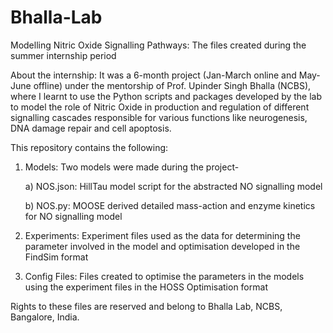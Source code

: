# Bhalla-Lab
Modelling Nitric Oxide Signalling Pathways: The files created during the summer internship period

About the internship: It was a 6-month project (Jan-March online and May-June offline) under the mentorship of Prof. Upinder Singh Bhalla (NCBS), where I learnt to use the Python scripts and packages developed by the lab to model the role of Nitric Oxide in production and regulation of different signalling cascades responsible for various functions like neurogenesis, DNA damage repair and cell apoptosis.

This repository contains the following:
1. Models: Two models were made during the project-

   a) NOS.json: HillTau model script for the abstracted NO signalling model

   b) NOS.py: MOOSE derived detailed mass-action and enzyme kinetics for NO signalling model
3. Experiments: Experiment files used as the data for determining the parameter involved in the model and optimisation developed in the FindSim format
4. Config Files: Files created to optimise the parameters in the models using the experiment files in the HOSS Optimisation format
   
Rights to these files are reserved and belong to Bhalla Lab, NCBS, Bangalore, India.
